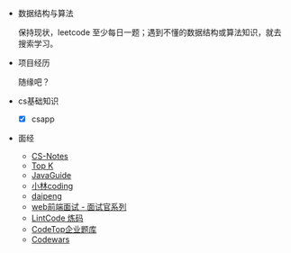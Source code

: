 - 数据结构与算法

    保持现状，leetcode 至少每日一题；遇到不懂的数据结构或算法知识，就去搜索学习。
- 项目经历

    随缘吧？
- cs基础知识
    - [x] csapp

- 面经
    - [CS-Notes](https://github.com/CyC2018/CS-Notes)
    - [Top K](https://osjobs.net/topk/)
    - [JavaGuide](https://javaguide.cn/)
    - [小林coding](https://www.xiaolincoding.com/)
    - [daipeng](https://pdai.tech/md/interview/x-interview.html)
    - [web前端面试 - 面试官系列](https://vue3js.cn/interview)
    - [LintCode 炼码](https://www.lintcode.com/)
    - [CodeTop企业题库](https://codetop.cc/home)
    - [Codewars](https://www.codewars.com/)
